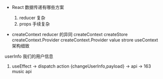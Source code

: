 - React 数据传递有哪些方案
    1. reducer 复杂
    2. props   手续复杂

- createContext reducer 的异同
  createContext createStore
  createContext.Provider  createContext.Provider
  value                     strore
  useContext                架构细致

userInfo 我们的用户信息
1. useEffect -> dispatch action {changeUserInfo,payload}
-> api -> 163 music api